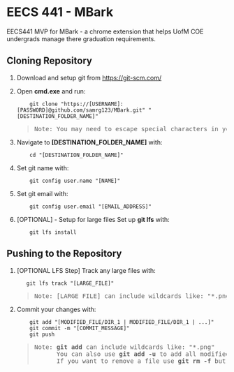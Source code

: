 # EECS 441 - MBark
EECS441 MVP for MBark - a chrome extension that helps UofM COE undergrads manage there graduation requirements.

## Cloning Repository

1. Download and setup git from https://git-scm.com/
2. Open **cmd.exe** and run: 
    ```batch 
        git clone "https://[USERNAME]:[PASSWORD]@github.com/samrg123/MBark.git" "[DESTINATION_FOLDER_NAME]" 
    ```

    > <pre>
    > Note: You may need to escape special characters in your username/password or use single quotes instead of double
    > </pre>

3. Navigate to **[DESTINATION_FOLDER_NAME]** with:
    ```batch
        cd "[DESTINATION_FOLDER_NAME]"
    ```
4. Set git name with:
    ```batch
        git config user.name "[NAME]"
    ```
4. Set git email with:
    ```batch
        git config user.email "[EMAIL_ADDRESS]"
    ```

5. [OPTIONAL] - Setup for large files Set up **git lfs** with:
    ```batch
        git lfs install
    ```


## Pushing to the Repository

1. [OPTIONAL LFS Step] Track any large files with:
     ```batch
        git lfs track "[LARGE_FILE]"
     ```
     > <pre>Note: [LARGE_FILE] can include wildcards like: "*.png"</pre>
2. Commit your changes with:
    ```batch 
        git add "[MODIFIED_FILE/DIR_1 | MODIFIED_FILE/DIR_1 | ...]"
        git commit -m "[COMMIT_MESSAGE]"
        git push
    ```
    > <pre>
    > Note: <b>git add</b> can include wildcards like: "*.png"
    >       You can also use <b>git add -u</b> to add all modified files
    >       If you want to remove a file use <b>git rm -f</b> but be careful!
    > </pre>